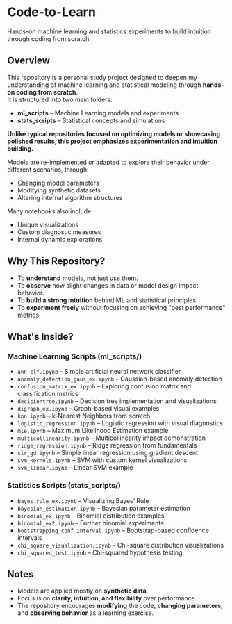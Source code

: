 # Code-to-Learn

Hands-on machine learning and statistics experiments to build intuition through coding from scratch.

## Overview
This repository is a personal study project designed to deepen my understanding of machine learning and statistical modeling through **hands-on coding from scratch**.  
It is structured into two main folders:
- **ml_scripts** – Machine Learning models and experiments
- **stats_scripts** – Statistical concepts and simulations

**Unlike typical repositories focused on optimizing models or showcasing polished results, this project emphasizes experimentation and intuition building.**  

Models are re-implemented or adapted to explore their behavior under different scenarios, through:
- Changing model parameters
- Modifying synthetic datasets
- Altering internal algorithm structures

Many notebooks also include:
- Unique visualizations
- Custom diagnostic measures
- Internal dynamic explorations



## Why This Repository?
- To **understand** models, not just use them.
- To **observe** how slight changes in data or model design impact behavior.
- To **build a strong intuition** behind ML and statistical principles.
- To **experiment freely** without focusing on achieving "best performance" metrics.

## What's Inside?
### Machine Learning Scripts (ml_scripts/)
- `ann_clf.ipynb` – Simple artificial neural network classifier  
- `anomaly_detection_gaus_ex.ipynb` – Gaussian-based anomaly detection  
- `confusion_matrix_ex.ipynb` – Exploring confusion matrix and classification metrics  
- `decisiontree.ipynb` – Decision tree implementation and visualizations  
- `digraph_ex.ipynb` – Graph-based visual examples  
- `knn.ipynb` – k-Nearest Neighbors from scratch  
- `logistic_regression.ipynb` – Logistic regression with visual diagnostics  
- `mle.ipynb` – Maximum Likelihood Estimation example  
- `multicollinearity.ipynb` – Multicollinearity impact demonstration  
- `ridge_regression.ipynb` – Ridge regression from fundamentals  
- `slr_gd.ipynb` – Simple linear regression using gradient descent  
- `svm_kernels.ipynb` – SVM with custom kernel visualizations  
- `svm_linear.ipynb` – Linear SVM example  

### Statistics Scripts (stats_scripts/)
- `bayes_rule_ex.ipynb` – Visualizing Bayes’ Rule  
- `bayesian_estimation.ipynb` – Bayesian parameter estimation  
- `binomial_ex.ipynb` – Binomial distribution examples  
- `binomial_ex2.ipynb` – Further binomial experiments  
- `bootstrapping_conf_interval.ipynb` – Bootstrap-based confidence intervals  
- `chi_square_visualization.ipynb` – Chi-square distribution visualizations  
- `chi_squared_test.ipynb` – Chi-squared hypothesis testing  

## Notes
- Models are applied mostly on **synthetic data**.
- Focus is on **clarity, intuition, and flexibility** over performance.
- The repository encourages **modifying** the code, **changing parameters**, and **observing behavior** as a learning exercise.
